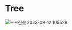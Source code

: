 # Tree

![스크린샷 2023-09-12 105528](https://github.com/aqwo6333/Tree/assets/130898021/7df35e84-4d9e-4089-ad1b-e22ff8d35464)
